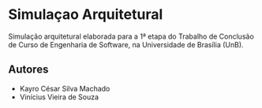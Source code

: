 # Simulaçao Arquitetural
Simulação arquitetural elaborada para a 1ª etapa do Trabalho de Conclusão de Curso de Engenharia de Software, na Universidade de Brasília (UnB).

## Autores
- Kayro César Silva Machado
- Vinícius Vieira de Souza